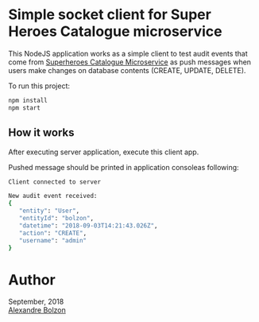 
# Simple socket client for Super Heroes Catalogue microservice

This NodeJS application works as a simple client to test audit events that come from [Superheroes Catalogue Microservice](https://github.com/bolzon/ms-superheroes) as push messages when users make changes on database contents (CREATE, UPDATE, DELETE).

To run this project:

```javascript
npm install
npm start
```


## How it works

After executing server application, execute this client app.

Pushed message should be printed in application consoleas following:

```bash
Client connected to server

New audit event received:
{
   "entity": "User",
   "entityId": "bolzon",
   "datetime": "2018-09-03T14:21:43.026Z",
   "action": "CREATE",
   "username": "admin"
}
```


# Author

September, 2018<br/>
[Alexandre Bolzon](https://about.me/bolzon)
